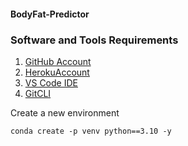 #### BodyFat-Predictor

### Software and Tools Requirements



   1. [GitHub Account](https://github.com)
   2. [HerokuAccount](https://heroku.com)
   3. [VS Code IDE](https://code.visualstudio.com)
   4. [GitCLI](https://git-scm.com/book/en/v2/Getting-Started-The-Command_line)


   Create a new environment
    
    conda create -p venv python==3.10 -y
    

